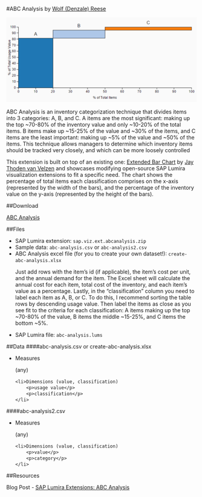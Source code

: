 #ABC Analysis
by [Wolf (Denzale) Reese](https://people.sap.com/denzalereese)

![ABC Analysis Chart](abc-chart.png)

ABC Analysis is an inventory categorization technique that divides items into 3 categories: A, B, and C. A items are the most significant: making up the top ~70-80% of the inventory value and only ~10-20% of the total items. B items make up ~15-25% of the value and ~30% of the items, and C items are the least important: making up ~5% of the value and ~50% of the items. This technique allows managers to determine which inventory items should be tracked very closely, and which can be more loosely controlled

This extension is built on top of an existing one: [Extended Bar Chart](https://github.com/SAP/lumira-extension-viz/tree/master/Extended_Bar_Chart) by [Jay Thoden van Velzen](https://people.sap.com/jay.thodenvanvelzen) and showcases modifying open-source SAP Lumira visualization extensions to fit a specific need. The chart shows the percentage of total items each classification comprises on the x-axis (represented by the width of the bars), and the percentage of the inventory value on the y-axis (represented by the height of the bars).

##Download

[ABC Analysis](https://github.com/denzalereese/lumira-extension-viz/raw/master/ABC_Analysis/sap.viz.ext.abcanalysis.zip)

##Files
<ul>
	<li>
		SAP Lumira extension: <code>sap.viz.ext.abcanalysis.zip</code>
	</li>
	<li>
		Sample data: <code>abc-analysis.csv</code> or <code>abc-analysis2.csv</code>
	</li>
	<li>ABC Analysis excel file (for you to create your own dataset!): 	<code>create-abc-analysis.xlsx</code>
		<p>Just add rows with the item’s id (if applicable), the item’s cost per unit, and the annual demand for the item. The Excel sheet will calculate the annual cost for each item, total cost of the inventory, and each item’s value as a percentage. Lastly, in the “classification” column you need to label each item as A, B, or C. To do this, I recommend sorting the table rows by descending usage value. Then label the items as close as you see fit to the criteria for each classification: A items making up the top ~70-80% of the value, B items the middle ~15-25%, and C items the bottom ~5%.</p>
	<li>
		SAP Lumira file: <code>abc-analysis.lums</code>
	</li>
</ul>

##Data
####abc-analysis.csv or create-abc-analysis.xlsx
<ul>
	<li>Measures
		<p>(any)</p>
	</li>

	<li>Dimensions (value, classification)
		<p>usage value</p>
		<p>classification</p>
	</li>
</ul>

####abc-analysis2.csv

<ul>
	<li>Measures
		<p>(any)</p>
	</li>

	<li>Dimensions (value, classification)
		<p>value</p>
		<p>category</p>
	</li>
</ul>

##Resources

Blog Post -
[SAP Lumira Extensions: ABC Analysis](https://blogs.sap.com/2017/01/24/modifying-sap-lumira-extensions-abc-analysis/)



